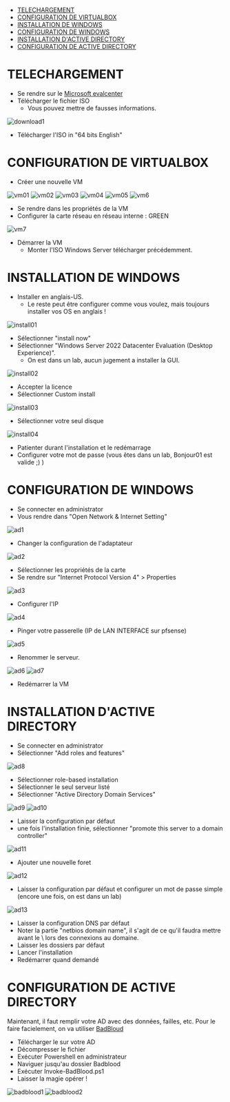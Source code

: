 - [TELECHARGEMENT](#telechargement)
- [CONFIGURATION DE VIRTUALBOX](#configuration-de-virtualbox)
- [INSTALLATION DE WINDOWS](#installation-de-windows)
- [CONFIGURATION DE WINDOWS](#configuration-de-windows)
- [INSTALLATION D'ACTIVE DIRECTORY](#installation-dactive-directory)
- [CONFIGURATION DE ACTIVE DIRECTORY](#configuration-de-active-directory)

# TELECHARGEMENT
* Se rendre sur le [Microsoft evalcenter](https://www.microsoft.com/fr-fr/evalcenter/evaluate-windows-server-2022)
* Télécharger le fichier ISO
  * Vous pouvez mettre de fausses informations.
 
![download1](Images/download1.png)

* Télécharger l'ISO in "64 bits English"

# CONFIGURATION DE VIRTUALBOX
* Créer une nouvelle VM

![vm01](Images/vm1.png)
![vm02](Images/vm2.png)
![vm03](Images/vm3.png)
![vm04](Images/vm4.png)
![vm05](Images/vm5.png)
![vm6](Images/vm6.png)

* Se rendre dans les propriétés de la VM
* Configurer la carte réseau en réseau interne : GREEN

![vm7](Images/vm7.png)

* Démarrer la VM
  * Monter l'ISO Windows Server télécharger précédemment.

# INSTALLATION DE WINDOWS
* Installer en anglais-US.
  * Le reste peut être configurer comme vous voulez, mais toujours installer vos OS en anglais !

![install01](Images/install01.png)

* Sélectionner "install now"
* Sélectionner "Windows Server 2022 Datacenter Evaluation (Desktop Experience)".
  * On est dans un lab, aucun jugement a installer la GUI.

![install02](Images/install02.png)

* Accepter la licence
* Sélectionner Custom install

![install03](Images/install03.png)

* Sélectionner votre seul disque

![install04](Images/install04.png)

* Patienter durant l'installation et le redémarrage
* Configurer votre mot de passe (vous êtes dans un lab, Bonjour01 est valide ;) )

# CONFIGURATION DE WINDOWS
* Se connecter en administrator
* Vous rendre dans "Open Network & Internet Setting"

![ad1](Images/AD1.png)

* Changer la configuration de l'adaptateur

![ad2](Images/ad2.png)

* Sélectionner les propriétés de la carte
* Se rendre sur "Internet Protocol Version 4" > Properties

![ad3](Images/ad3.png)

* Configurer l'IP

![ad4](Images/ad4.png)

* Pinger votre passerelle (IP de LAN INTERFACE sur pfsense)

![ad5](Images/ad5.png)

* Renommer le serveur.

![ad6](Images/ad6.png)
![ad7](Images/AD7.png)

* Redémarrer la VM

# INSTALLATION D'ACTIVE DIRECTORY
* Se connecter en administrator
* Sélectionner "Add roles and features"

![ad8](Images/ad8.png)

* Sélectionner  role-based installation
* Sélectionner le seul serveur listé
* Sélectionner "Active Directory Domain Services"

![ad9](Images/ad9.png)
![ad10](Images/ad10.png)

* Laisser la configuration par défaut
* une fois l'installation finie, sélectionner "promote this server to a domain controller"

![ad11](Images/ad11.png)

* Ajouter une nouvelle foret

![ad12](Images/ad12.png)

* Laisser la configuration par défaut et configurer un mot de passe simple (encore une fois, on est dans un lab)

![ad13](Images/ad13.png)

* Laisser la configuration DNS par défaut
* Noter la partie "netbios domain name", il s'agit de ce qu'il faudra mettre avant le \ lors des connexions au domaine.
* Laisser les dossiers par défaut
* Lancer l'installation
* Redémarrer quand demandé

# CONFIGURATION DE ACTIVE DIRECTORY
Maintenant, il faut remplir votre AD avec des données, failles, etc. 
Pour le faire facielement, on va utiliser [BadBloud](https://github.com/davidprowe/BadBlood)

* Télécharger le sur votre AD
* Décompresser le fichier
* Exécuter Powershell en administrateur
* Naviguer jusqu'au dossier Badblood
* Exécuter Invoke-BadBlood.ps1
* Laisser la magie opérer !

![badblood1](Images/badblound1.png)
![badblood2](Images/badblound2.png)
